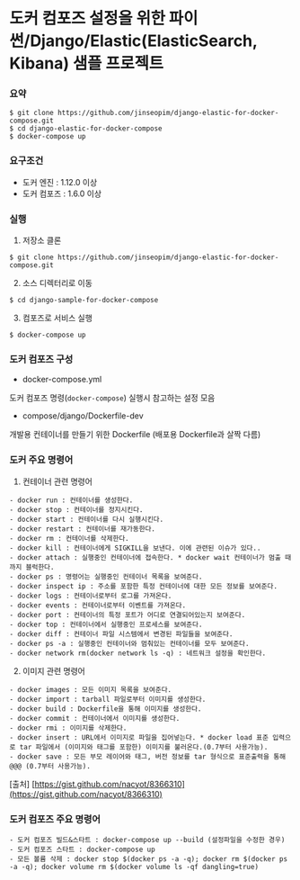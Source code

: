 # 도커 컴포즈 설정을 위한 파이썬/Django/Elastic(ElasticSearch, Kibana) 샘플 프로젝트

### 요약

```
$ git clone https://github.com/jinseopim/django-elastic-for-docker-compose.git
$ cd django-elastic-for-docker-compose
$ docker-compose up
```

### 요구조건

- 도커 엔진 : 1.12.0 이상
- 도커 컴포즈 : 1.6.0 이상

### 실행

1. 저장소 클론

```
$ git clone https://github.com/jinseopim/django-elastic-for-docker-compose.git
```

2. 소스 디렉터리로 이동

```
$ cd django-sample-for-docker-compose
```

3. 컴포즈로 서비스 실행

```
$ docker-compose up
```

### 도커 컴포즈 구성

- docker-compose.yml

도커 컴포즈 명령(`docker-compose`) 실행시 참고하는 설정 모음

- compose/django/Dockerfile-dev

개발용 컨테이너를 만들기 위한 Dockerfile (배포용 Dockerfile과 살짝 다름)


### 도커 주요 명령어
1. 컨테이너 관련 명령어
```console
- docker run : 컨테이너를 생성한다.
- docker stop : 컨테이너를 정지시킨다.
- docker start : 컨테이너를 다시 실행시킨다.
- docker restart : 컨테이너를 재가동한다.
- docker rm : 컨테이너를 삭제한다.
- docker kill : 컨테이너에게 SIGKILL을 보낸다. 이에 관련된 이슈가 있다..
- docker attach : 실행중인 컨테이너에 접속한다. * docker wait 컨테이너가 멈출 때까지 블럭한다.
- docker ps : 명령어는 실행중인 컨테이너 목록을 보여준다.
- docker inspect ip : 주소를 포함한 특정 컨테이너에 대한 모든 정보를 보여준다.
- docker logs : 컨테이너로부터 로그를 가져온다.
- docker events : 컨테이너로부터 이벤트를 가져온다.
- docker port : 컨테이너의 특정 포트가 어디로 연결되어있는지 보여준다.
- docker top : 컨테이너에서 실행중인 프로세스를 보여준다.
- docker diff : 컨테이너 파일 시스템에서 변경된 파일들을 보여준다.
- docker ps -a : 실행중인 컨테이너와 멈춰있는 컨테이너를 모두 보여준다.
- docker network rm(docker network ls -q) : 네트워크 설정을 확인한다.
```

2. 이미지 관련 명령어
```console
- docker images : 모든 이미지 목록을 보여준다.
- docker import : tarball 파일로부터 이미지를 생성한다.
- docker build : Dockerfile을 통해 이미지를 생성한다.
- docker commit : 컨테이너에서 이미지를 생성한다.
- docker rmi : 이미지를 삭제한다.
- docker insert : URL에서 이미지로 파일을 집어넣는다. * docker load 표준 입력으로 tar 파일에서 (이미지와 태그를 포함한) 이미지를 불러온다.(0.7부터 사용가능).
- docker save : 모든 부모 레이어와 태그, 버전 정보를 tar 형식으로 표준출력을 통해 @@@ (0.7부터 사용가능).
```

[출처] [https://gist.github.com/nacyot/8366310](https://gist.github.com/nacyot/8366310)

### 도커 컴포즈 주요 명령어
```console
- 도커 컴포즈 빌드&스타트 : docker-compose up --build (설정파일을 수정한 경우)
- 도커 컴포즈 스타트 : docker-compose up
- 모든 볼륨 삭제 : docker stop $(docker ps -a -q); docker rm $(docker ps -a -q); docker volume rm $(docker volume ls -qf dangling=true)
```

